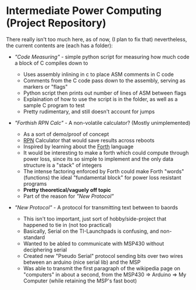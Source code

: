 # Intermediate Power Computing (Project Repository)

There really isn't too much here, as of now, (I plan to fix that)
nevertheless, the current contents are (each has a folder):
- _"Code Measuring"_ - simple python script for measuring how much code a block of C compiles down to
  - Uses assembly inlining in c to place ASM comments in C code
  - Comments from the C code pass down to the assembly, serving as markers or "flags"
  - Python script then prints out number of lines of ASM between flags
  - Explaination of how to use the script is in the folder, as well as a sample C program to test
  - Pretty rudimentary, and still doesn't account for jumps


- _"Forthish RPN Calc"_ - A non-volatile calculator? (Mostly unimplemented)
  - As a sort of demo/proof of concept
  - [RPN][1] Calculator that would save results across reboots
  - Inspired by learning about the [Forth][2] language
  - It would be interesting to make a forth which could compute through power loss, since its so simple to implement and the only data structure is a "stack" of integers
  - The intense factoring enforced by Forth could make Forth "words" (functions) the ideal "fundamental block" for power loss resistant programs
  - **Pretty theoretical/vaguely off topic**
  - Part of the reason for _"New Protocol"_

  [1]: https://en.wikipedia.org/wiki/Reverse_Polish_notation
  [2]: https://en.wikipedia.org/wiki/Forth_(programming_language)


- _"New Protocol"_ - A protocol for transmitting text between to baords
  - This isn't too important, just sort of hobby/side-project that happened to tie in (not too practical)
  - Basically, Serial on the TI-Launchpads is confusing, and non-standard
  - Wanted to be abled to communicate with MSP430 without deciphering serial
  - Created new "Pseudo Serial" protocol sending bits over two wires between an arduino (nice serial lib) and the MSP
  - Was able to transmit the first paragraph of the wikipedia page on "computers" in about a second, from the MSP430 => Arduino => My Computer (while retaining the MSP's fast boot)
